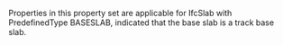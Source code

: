 Properties in this property set are applicable for IfcSlab with PredefinedType BASESLAB, indicated that the base slab is a track base slab.

<!-- end of short definition -->

